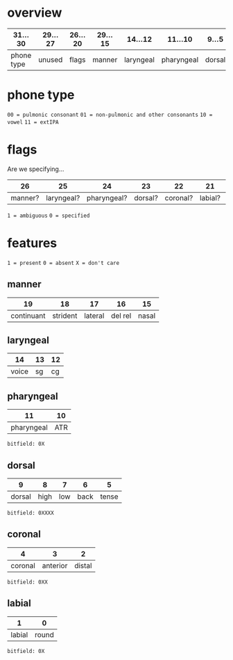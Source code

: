 # overview

|    31…30   |  29…27 | 26…20 |  29…15 |   14…12   |    11…10   |   9…5  |   4…2   |   1…0  |
|------------|--------|-------|--------|-----------|------------|--------|---------|--------|
| phone type | unused | flags | manner | laryngeal | pharyngeal | dorsal | coronal | labial |

# phone type

`00 = pulmonic consonant`
`01 = non-pulmonic and other consonants`
`10 = vowel`
`11 = extIPA`

# flags

Are we specifying…

|    26   |     25     |      24     |    23   |    22    |    21   |   20   |
|---------|------------|-------------|---------|----------|---------|--------|
| manner? | laryngeal? | pharyngeal? | dorsal? | coronal? | labial? | class? |

`1 = ambiguous`
`0 = specified`

# features

`1 = present`
`0 = absent`
`X = don't care`

## manner

|     19     |    18    |    17   |    16   |   15  |
|------------|----------|---------|---------|-------|
| continuant | strident | lateral | del rel | nasal |

## laryngeal

|   14  | 13 | 12 |
|-------|----|----|
| voice | sg | cg |

## pharyngeal

|     11     |  10 |
|------------|-----|
| pharyngeal | ATR |

`bitfield: 0X`

## dorsal

|   9    |   8  |  7  |   6  |   5   |
|--------|------|-----|------|-------|
| dorsal | high | low | back | tense |

`bitfield: 0XXXX`

## coronal

|    4    |     3    |    2   |
|---------|----------|--------|
| coronal | anterior | distal |

`bitfield: 0XX`

## labial

|    1   |   0   |
|--------|-------|
| labial | round |

`bitfield: 0X`

